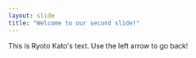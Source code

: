 ```yaml
---
layout: slide
title: "Welcome to our second slide!"
---
```

This is Ryoto Kato's text. 
Use the left arrow to go back!
